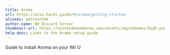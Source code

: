 ```yaml
---
title: Aroma
url: https://wiiu.hacks.guide/#/aroma/getting-started
aliases: getstarted
author.name: NH Discord Server
thumbnail-url: https://nintendohomebrew.com/assets/img/nhmemes/bigh.png
help-desc: Links to the Aroma setup guide
---
```


Guide to install Aroma on your Wii U
